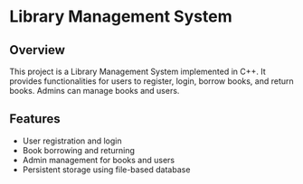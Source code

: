 # Library Management System

## Overview

This project is a Library Management System implemented in C++. It provides functionalities for users to register, login, borrow books, and return books. Admins can manage books and users.

## Features

- User registration and login
- Book borrowing and returning
- Admin management for books and users
- Persistent storage using file-based database
